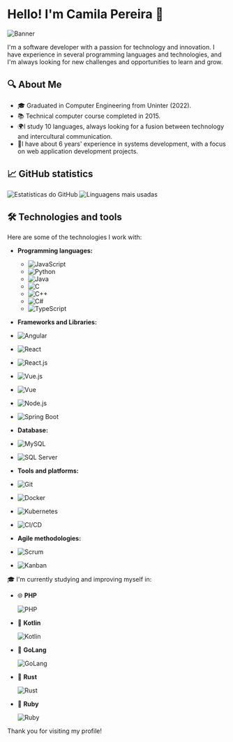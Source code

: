 # Hello! I'm Camila Pereira 👋
![Banner](https://avatars.githubusercontent.com/u/42609768?s=400&u=f5ffc4f21d6806960236619a3c8bca15ae0ded06&v=4)

I'm a software developer with a passion for technology and innovation. I have experience in several programming languages and technologies, and I'm always looking for new challenges and opportunities to learn and grow.

## 🔍 About Me

- 🎓 Graduated in Computer Engineering from Uninter (2022).
- 📚 Technical computer course completed in 2015.
- 🌍I study 10 languages, always looking for a fusion between technology and intercultural communication.
- 🚀I have about 6 years' experience in systems development, with a focus on web application development projects.

## 📈 GitHub statistics

![Estatísticas do GitHub](https://github-readme-stats.vercel.app/api?username=meninadosoftware&show_icons=true&theme=radical)
![Linguagens mais usadas](https://github-readme-stats.vercel.app/api/top-langs/?username=meninadosoftware&layout=compact&theme=radical)

## 🛠 Technologies and tools

Here are some of the technologies I work with:

- **Programming languages:**
  - ![JavaScript](https://img.shields.io/badge/JavaScript-323330?style=for-the-badge&logo=javascript&logoColor=F7DF1E)
  - ![Python](https://img.shields.io/badge/Python-3776AB?style=for-the-badge&logo=python&logoColor=white)
  - ![Java](https://img.shields.io/badge/Java-007396?style=for-the-badge&logo=java&logoColor=white)
  - ![C](https://img.shields.io/badge/C-00599C?style=for-the-badge&logo=c&logoColor=white)
  - ![C++](https://img.shields.io/badge/C++-00599C?style=for-the-badge&logo=c%2B%2B&logoColor=white)
  - ![C#](https://img.shields.io/badge/C%23-800080?style=for-the-badge&logo=c-sharp&logoColor=white)
  - ![TypeScript](https://img.shields.io/badge/TypeScript-3178C6?style=for-the-badge&logo=typescript&logoColor=white)

- **Frameworks and Libraries:**
 - ![Angular](https://img.shields.io/badge/Angular-DD0031?style=for-the-badge&logo=angular&logoColor=white)
 - ![React](https://img.shields.io/badge/React-20232A?style=for-the-badge&logo=react&logoColor=61DAFB)
 - ![React.js](https://img.shields.io/badge/React.js-61DAFB?style=for-the-badge&logo=react&logoColor=white)
 - ![Vue.js](https://img.shields.io/badge/Vue.js-4FC08D?style=for-the-badge&logo=vue.js&logoColor=white)
 - ![Vue](https://img.shields.io/badge/Vue-4FC08D?style=for-the-badge&logo=vue.js&logoColor=white)
 - ![Node.js](https://img.shields.io/badge/Node.js-43853D?style=for-the-badge&logo=node.js&logoColor=white)
 - ![Spring Boot](https://img.shields.io/badge/Spring_Boot-6DB33F?style=for-the-badge&logo=spring-boot)


- **Database:**
- ![MySQL](https://img.shields.io/badge/MySQL-4479A1?style=for-the-badge&logo=mysql&logoColor=white)
- ![SQL Server](https://img.shields.io/badge/SQL_Server-CC2927?style=for-the-badge&logo=microsoft-sql-server&logoColor=white)

- **Tools and platforms:**
- ![Git](https://img.shields.io/badge/Git-F05032?style=for-the-badge&logo=git&logoColor=white)
- ![Docker](https://img.shields.io/badge/Docker-2496ED?style=for-the-badge&logo=docker&logoColor=white)
- ![Kubernetes](https://img.shields.io/badge/Kubernetes-326CE5?style=for-the-badge&logo=kubernetes&logoColor=white)
- ![CI/CD](https://img.shields.io/badge/CI%2FCD-017BFE?style=for-the-badge&logo=azure-devops&logoColor=white)

- **Agile methodologies:**
- ![Scrum](https://img.shields.io/badge/Scrum-2496ED?style=for-the-badge&logo=scrum&logoColor=white)
- ![Kanban](https://img.shields.io/badge/Kanban-326CE5?style=for-the-badge&logo=kanban&logoColor=white)

🎓 I'm currently studying and improving myself in:

  - 🌐 **PHP**
  
     ![PHP](https://img.shields.io/badge/PHP-777BB4?style=for-the-badge&logo=php&logoColor=white)

- 📱 **Kotlin**

     ![Kotlin](https://img.shields.io/badge/Kotlin-0095D5?style=for-the-badge&logo=kotlin&logoColor=white)
       
- 🚀 **GoLang**
    
     ![GoLang](https://img.shields.io/badge/Go-00ADD8?style=for-the-badge&logo=go&logoColor=white)
     
- 🦀 **Rust**
    
     ![Rust](https://img.shields.io/badge/Rust-000000?style=for-the-badge&logo=rust&logoColor=white)
     
- 💎 **Ruby**
    
    ![Ruby](https://img.shields.io/badge/Ruby-CC342D?style=for-the-badge&logo=ruby&logoColor=white)
     
Thank you for visiting my profile!
